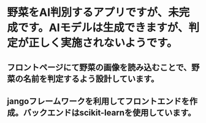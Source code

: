# 野菜をAI判別するアプリですが、未完成です。AIモデルは生成できますが、判定が正しく実施されないようです。
## フロントページにて野菜の画像を読み込むことで、野菜の名前を判定するよう設計しています。
## jangoフレームワークを利用してフロントエンドを作成。バックエンドはscikit-learnを使用しています。
